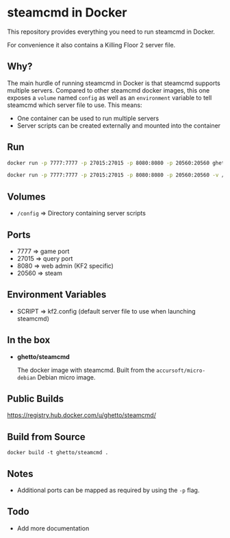 steamcmd in Docker
===

This repository provides everything you need to run steamcmd in Docker.

For convenience it also contains a Killing Floor 2 server file.

Why?
---
The main hurdle of running steamcmd in Docker is that steamcmd supports
multiple servers.
Compared to other steamcmd docker images, this one exposes a `volume` named
`config` as well as an `environment` variable to tell steamcmd which server file
to use. This means:

* One container can be used to run multiple servers
* Server scripts can be created externally and mounted into the container

Run
---

```bash
docker run -p 7777:7777 -p 27015:27015 -p 8080:8080 -p 20560:20560 ghetto/steamcmd:latest
```

```bash
docker run -p 7777:7777 -p 27015:27015 -p 8080:8080 -p 20560:20560 -v /myscripts:/config -e SCRIPT=kf2.config ghetto/steamcmd:latest
```

Volumes
---

* `/config` => Directory containing server scripts

Ports
---

* 7777 => game port
* 27015 => query port
* 8080 => web admin (KF2 specific)
* 20560 => steam

Environment Variables
---

* SCRIPT => kf2.config (default server file to use when launching steamcmd)

In the box
---
* **ghetto/steamcmd**

  The docker image with steamcmd. Built from the `accursoft/micro-debian`
  Debian micro image.

Public Builds
---

https://registry.hub.docker.com/u/ghetto/steamcmd/


Build from Source
---

    docker build -t ghetto/steamcmd .

Notes
---

* Additional ports can be mapped as required by using the `-p` flag.

Todo
---

* Add more documentation
